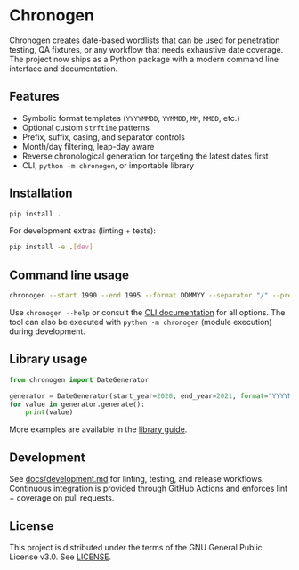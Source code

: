 # Chronogen

Chronogen creates date-based wordlists that can be used for penetration testing, QA fixtures, or any workflow that needs exhaustive date coverage. The project now ships as a Python package with a modern command line interface and documentation.

## Features

- Symbolic format templates (`YYYYMMDD`, `YYMMDD`, `MM`, `MMDD`, etc.)
- Optional custom `strftime` patterns
- Prefix, suffix, casing, and separator controls
- Month/day filtering, leap-day aware
- Reverse chronological generation for targeting the latest dates first
- CLI, `python -m chronogen`, or importable library

## Installation

```bash
pip install .
```

For development extras (linting + tests):

```bash
pip install -e .[dev]
```

## Command line usage

```bash
chronogen --start 1990 --end 1995 --format DDMMYY --separator "/" --prefix corp-
```

Use `chronogen --help` or consult the [CLI documentation](docs/cli.md) for all options. The tool can also be executed with `python -m chronogen` (module execution) during development.

## Library usage

```python
from chronogen import DateGenerator

generator = DateGenerator(start_year=2020, end_year=2021, format="YYYYMMDD", separator="-")
for value in generator.generate():
    print(value)
```

More examples are available in the [library guide](docs/library.md).

## Development

See [docs/development.md](docs/development.md) for linting, testing, and release workflows. Continuous integration is provided through GitHub Actions and enforces lint + coverage on pull requests.

## License

This project is distributed under the terms of the GNU General Public License v3.0. See [LICENSE](LICENSE).
